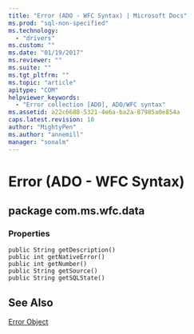 ```yaml
---
title: "Error (ADO - WFC Syntax) | Microsoft Docs"
ms.prod: "sql-non-specified"
ms.technology:
  - "drivers"
ms.custom: ""
ms.date: "01/19/2017"
ms.reviewer: ""
ms.suite: ""
ms.tgt_pltfrm: ""
ms.topic: "article"
apitype: "COM"
helpviewer_keywords: 
  - "Error collection [ADO], ADO/WFC syntax"
ms.assetid: a22c6688-5321-4e6a-ba2a-87985a0e854a
caps.latest.revision: 10
author: "MightyPen"
ms.author: "annemill"
manager: "sonalm"
---
```

# Error (ADO - WFC Syntax)
## package com.ms.wfc.data  
  
### Properties  
  
```  
public String getDescription()  
public int getNativeError()  
public int getNumber()  
public String getSource()  
public String getSQLState()  
```  
  
## See Also  
 [Error Object](../../../ado/reference/ado-api/error-object.md)